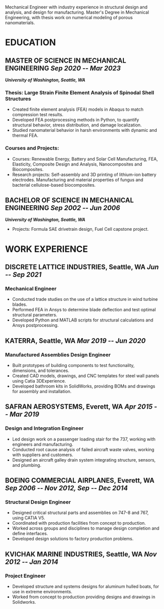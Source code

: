 Mechanical Engineer with industry experience in structural design and analysis, and design for manufacturing.
Master's Degree in Mechanical Engineering, with thesis work on numerical modeling of porous nanomaterials.
<!--Dedicated to working toward the clean energy transition.-->
<!-- Experienced in R&D through university lab research.-->
<!-- Proficient in Mandarin Chinese, ready to directly engage with overseas partners.-->

# EDUCATION

## MASTER OF SCIENCE IN MECHANICAL ENGINEERING&#9;*Sep 2020 -- Mar 2023*

***University of Washington, Seattle, WA***

### Thesis: Large Strain Finite Element Analysis of Spinodal Shell Structures

- Created finite element analysis (FEA) models in Abaqus to match compression test results.
- Developed FEA postprocessing methods in Python, to quantify structural behavior, stress distribution, and damage localization.
- Studied nanomaterial behavior in harsh environments with dynamic and thermal FEA.

### Courses and Projects:

- Courses: Renewable Energy, Battery and Solar Cell Manufacturing, FEA, Elasticity, Composite Design and Analysis, Nanocomposites and Biocomposites.
- Research projects: Self-assembly and 3D printing of lithium-ion battery electrodes. Manufacturing and material properties of fungus and bacterial cellulose-based biocomposites.

## BACHELOR OF SCIENCE IN MECHANICAL ENGINEERING&#9;*Sep 2002 -- Jun 2006*

***University of Washington, Seattle, WA***

- Projects: Formula SAE drivetrain design, Fuel Cell capstone project.

# WORK EXPERIENCE

## DISCRETE LATTICE INDUSTRIES, Seattle, WA&#9;*Jun -- Sep 2021*

### Mechanical Engineer

- Conducted trade studies on the use of a lattice structure in wind turbine blades.
- Performed FEA in Ansys to determine blade deflection and test optimal structural parameters.
- Developed Python and MATLAB scripts for structural calculations and Ansys postprocessing.

## KATERRA, Seattle, WA&#9;*Mar 2019 -- Jun 2020*

### Manufactured Assemblies Design Engineer

- Built prototypes of building components to test functionality, dimensions, and tolerances.
- Created CAD models, drawings, and CNC templates for steel wall panels using Catia 3DExperience.
- Developed bathroom kits in SolidWorks, providing BOMs and drawings for assembly and installation.

## SAFRAN AEROSYSTEMS, Everett, WA&#9;*Apr 2015 -- Mar 2019*

### Design and Integration Engineer

- Led design work on a passenger loading stair for the 737, working with engineers and manufacturing.
- Conducted root cause analysis of failed aircraft waste valves, working with suppliers and customers.
- Designed an aircraft galley drain system integrating structure, sensors, and plumbing.

## BOEING COMMERCIAL AIRPLANES, Everett, WA&#9;*Sep 2006 -- Nov 2012, Sep -- Dec 2014*

### Structural Design Engineer

- Designed critical structural parts and assemblies on 747-8 and 767, using CATIA V5.
- Coordinated with production facilities from concept to production.
- Worked across groups and disciplines to manage design completion and define interfaces.
- Developed design solutions to factory production problems.

## KVICHAK MARINE INDUSTRIES, Seattle, WA&#9;*Nov 2012 -- Jan 2014*

### Project Engineer

- Developed structure and systems designs for aluminum hulled boats, for use in extreme environments.
- Worked from concept to production providing designs and drawings in Solidworks.
